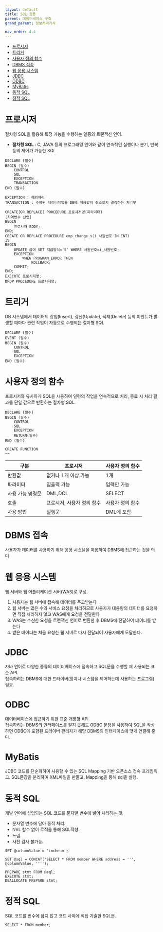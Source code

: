 ```yaml
---
layout: default
title: SQL 응용
parent: 데이터베이스 구축
grand_parent: 정보처리기사

nav_order: 4.4
---
```


- [프로시저](#프로시저)
- [트리거](#트리거)
- [사용자 정의 함수](#사용자-정의-함수)
- [DBMS 접속](#dbms-접속)
- [웹 응용 시스템](#웹-응용-시스템)
- [JDBC](#jdbc)
- [ODBC](#odbc)
- [MyBatis](#mybatis)
- [동적 SQL](#동적-sql)
- [정적 SQL](#정적-sql)

# 프로시저
절차형 SQL을 활용해 특정 기능을 수행하는 일종의 트랜잭션 언어.  

- **절차형 SQL** : C, JAVA 등의 프로그래밍 언어와 같이 연속적인 실행이나 분기, 반복 등의 제어가 가능한 SQL
```
DECLARE (필수)
BEGIN (필수)
    CONTROL
    SQL
    EXCEPTION
    TRANSACTION
END (필수)

EXCEPTION : 예외처리
TRANSACTION : 수행된 데이터작업을 DB에 적용할지 취소할지 결정하는 처리부

CREATE[OR REPLACE] PROCEDURE 프로시저명(파라미터)
[지역변수 선언]
BEGIN
    프로시져 BODY;
END;
CREATE OR REPLACE PROCEDURE emp_change_s(i_사원번호 IN INT)
IS
BEGIN
    UPDATE 급여 SET 지급방식='S' WHERE 사원번호=i_사원번호;
    EXCEPTION
        WHEN PROGRAM_ERROR THEN
            ROLLBACK;
    COMMIT;
END;
EXECUTE 프로시저명;
DROP PROCEDURE 프로시저명;
```

# 트리거
DB 시스템에서 데이터의 삽입(Insert), 갱신(Update), 삭제(Delete) 등의 이벤트가 발생할 때마다 관련 작업이 자동으로 수행되는 절차형 SQL
```
DECLARE (필수)
EVENT (필수)
BEGIN (필수)
    CONTROL
    SQL
    EXCEPTION
END (필수)
```

# 사용자 정의 함수
프로시저와 유사하게 SQL을 사용하여 일련의 작업을 연속적으로 처리, 종료 시 처리 결과를 단일 값으로 반환하는 절차형 SQL.

```
DECLARE (필수)
BEGIN (필수)
    CONTROL
    SQL
    EXCEPTION
    RETURN(필수)
END (필수)

CREATE FUNCTION
~~
```

|구분|프로시저|사용자 정의 함수|
|--|--|--|
|반환값|없거나 1개 이상 가능|1개|
|파라미터|입출력 가능|입력만 가능|
|사용 가능 명령문|DML,DCL|SELECT|
|호출|프로시저, 사용자 정의 함수|사용자 정의 함수|
|사용 방법|실행문|DML에 포함|

# DBMS 접속
사용자가 데이터를 사용하기 위해 응용 시스템을 이용하여 DBMS에 접근하는 것을 의미

# 웹 응용 시스템
웹 서버와 웹 어플리케이션 서버(WAS)로 구성.

1. 사용자는 웹 서버에 접속해 데이터를 주고받는다
2. 웹 서버는 많은 수의 서비스 요청을 처리하므로 사용자가 대용량의 데이터를 요청하면 직접 처리하지 않고 WAS에게 요청을 전달한다
3. WAS는 수신한 요청을 트랜잭션 언어로 변환한 후 DBMS에 전달하여 데이터를 받는다
4. 받은 데이터는 처음 요청한 웹 서버로 다시 전달되어 사용자에게 도달한다.

# JDBC 
자바 언어로 다양한 종류의 데이터베이스에 접속하고 SQL문을 수행할 때 사용되는 표준 API.    
접속하려는 DBMS에 대한 드라이버(장치나 시스템을 제어하는데 사용하는 프로그램) 필요.

# ODBC
데이터베이스에 접근하기 위한 표준 개방형 API.  
접속하려는 DBMS의 인터페이스를 알지 못해도 ODBC 문장을 사용하여 SQL을 작성하면 ODBC에 포함된 드라이버 관리자가 해당 DBMS의 인터페이스에 맞게 연결해 준다.

# MyBatis
JDBC 코드를 단순화하여 사용할 수 있는 SQL Mapping 기반 오픈소스 접속 프레임워크.
SQL문장을 분리하여 XML파일을 만들고, Mapping을 통해 sql을 실행.

# 동적 SQL
개발 언어에 삽입되는 SQL 코드를 문자열 변수에 넣어 처리하는 것.  
- 문자열 변수에 담아 동적 처리.  
- NVL 함수 없이 로직을 통해 SQL작성.  
- 느림.  
- 사전 검사 불가능.  
```
SET @columnValue = 'incheon';

SET @sql = CONCAT('SELECT * FROM member WHERE address = ''', @columnValue, '''');

PREPARE stmt FROM @sql;
EXECUTE stmt;
DEALLOCATE PREPARE stmt;
```

# 정적 SQL
SQL 코드를 변수에 담지 않고 코드 사이에 직접 기술한 SQL문.  
```
SELECT * FROM member;
```
